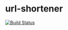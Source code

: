 # url-shortener

[![Build Status](https://www.travis-ci.com/DaCurse/url-shortener.svg?branch=master)](https://www.travis-ci.com/DaCurse/url-shortener)
